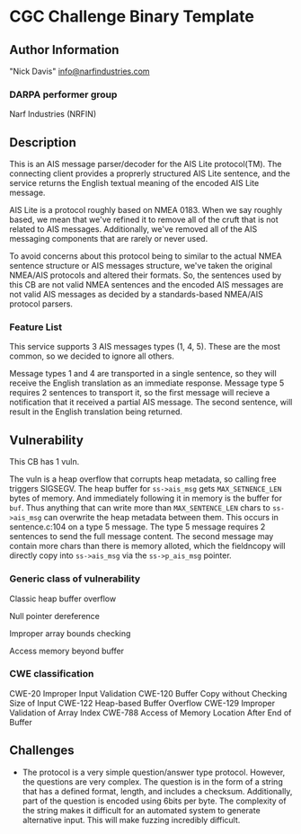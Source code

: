 # CGC Challenge Binary Template

## Author Information

"Nick Davis" <info@narfindustries.com>

### DARPA performer group

Narf Industries (NRFIN)

## Description

This is an AIS message parser/decoder for the AIS Lite protocol(TM). The connecting client provides a proprerly structured AIS Lite sentence, and the service returns the English textual meaning of the encoded AIS Lite message.

AIS Lite is a protocol roughly based on NMEA 0183. When we say roughly based, we mean that we've refined it to remove all of the cruft that is not related to AIS messages. Additionally, we've removed all of the AIS messaging components that are rarely or never used.

To avoid concerns about this protocol being to similar to the actual NMEA sentence structure or AIS messages structure, we've taken the original NMEA/AIS protocols and altered their formats. So, the sentences used by this CB are not valid NMEA sentences and the encoded AIS messages are not valid AIS messages as decided by a standards-based NMEA/AIS protocol parsers.

### Feature List

This service supports 3 AIS messages types (1, 4, 5). These are the most common, so we decided to ignore all others.

Message types 1 and 4 are transported in a single sentence, so they will receive the English translation as an immediate response. Message type 5 requires 2 sentences to transport it, so the first message will recieve a notification that it received a partial AIS message. The second sentence, will result in the English translation being returned.

## Vulnerability

This CB has 1 vuln.

The vuln is a heap overflow that corrupts heap metadata, so calling free triggers SIGSEGV. The heap buffer for `ss->ais_msg` gets `MAX_SETNENCE_LEN` bytes of memory. And immediately following it in memory is the buffer for `buf`. Thus anything that can write more than `MAX_SENTENCE_LEN` chars to `ss->ais_msg` can overwrite the heap metadata between them. This occurs in sentence.c:104 on a type 5 message. The type 5 message requires 2 sentences to send the full message content. The second message may contain more chars than there is memory alloted, which the fieldncopy will directly copy into `ss->ais_msg` via the `ss->p_ais_msg` pointer.


### Generic class of vulnerability

Classic heap buffer overflow

Null pointer dereference

Improper array bounds checking

Access memory beyond buffer

### CWE classification

CWE-20 Improper Input Validation
CWE-120 Buffer Copy without Checking Size of Input
CWE-122 Heap-based Buffer Overflow
CWE-129 Improper Validation of Array Index
CWE-788 Access of Memory Location After End of Buffer


## Challenges
* The protocol is a very simple question/answer type protocol. However, the questions are very complex. The question is in the form of a string that has a defined format, length, and includes a checksum. Additionally, part of the question is encoded using 6bits per byte. The complexity of the string makes it difficult for an automated system to generate alternative input. This will make fuzzing incredibly difficult.




